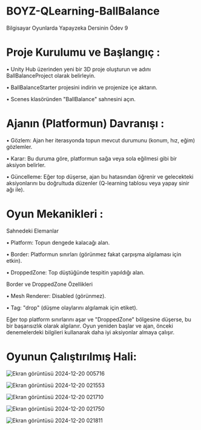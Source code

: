 # BOYZ-QLearning-BallBalance
Bilgisayar Oyunlarda Yapayzeka Dersinin Ödev 9

# Proje Kurulumu ve Başlangıç :
•	Unity Hub üzerinden yeni bir 3D proje oluşturun ve adını BallBalanceProject olarak belirleyin.

•	BallBalanceStarter projesini indirin ve projenize içe aktarın.

•	Scenes klasöründen "BallBalance" sahnesini açın.

# Ajanın (Platformun) Davranışı :
•	Gözlem: Ajan her iterasyonda topun mevcut durumunu (konum, hız, eğim) gözlemler.

•	Karar: Bu duruma göre, platformun sağa veya sola eğilmesi gibi bir aksiyon belirler.

•	Güncelleme: Eğer top düşerse, ajan bu hatasından öğrenir ve gelecekteki aksiyonlarını bu doğrultuda düzenler (Q-learning tablosu veya yapay sinir ağı ile).

# Oyun Mekanikleri :
Sahnedeki Elemanlar

•	Platform: Topun dengede kalacağı alan.

•	Border: Platformun sınırları (görünmez fakat çarpışma algılaması için etkin).

•	DroppedZone: Top düştüğünde tespitin yapıldığı alan.

Border ve DroppedZone Özellikleri

•	Mesh Renderer: Disabled (görünmez).

•	Tag: "drop" (düşme olaylarını algılamak için etiket).

Eğer top platform sınırlarını aşar ve "DroppedZone" bölgesine düşerse, bu bir başarısızlık olarak algılanır. Oyun yeniden başlar ve ajan, önceki denemelerdeki bilgileri kullanarak daha iyi aksiyonlar almaya çalışır.

# Oyunun Çalıştırılmış Hali:
![Ekran görüntüsü 2024-12-20 005716](https://github.com/user-attachments/assets/7103d632-7899-4619-b466-21c8aa71fd6a)

![Ekran görüntüsü 2024-12-20 021553](https://github.com/user-attachments/assets/2cc5707a-02e6-4d30-af39-b278f6144451)

![Ekran görüntüsü 2024-12-20 021710](https://github.com/user-attachments/assets/233b9f28-5d30-4991-84a2-21372e10cf03)

![Ekran görüntüsü 2024-12-20 021750](https://github.com/user-attachments/assets/06d8b409-eb2f-4efd-855e-b9c43d1707cb)

![Ekran görüntüsü 2024-12-20 021811](https://github.com/user-attachments/assets/e929b816-3720-438d-8660-9a5f0cdd5a07)

